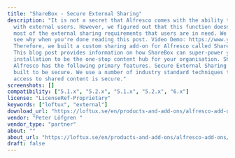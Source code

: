 ```yaml
---
title: "ShareBox - Secure External Sharing"
description: "It is not a secret that Alfresco comes with the ability to share files
  with external users. However, we figured out that this function doesnâ€™t serve
  most of the external sharing requirements that users are in need. We believe you'll
  see why when you're done reading this post. Video Demo: https://www.youtube.com/watch?v=Sz2hVH3nhTw
  Therefore, we built a custom sharing add-on for Alfresco called ShareBox for Alfresco.
  This blog post provides information on how ShareBox can super-power your Alfresco
  installation to be the one-stop content hub for your organisation. ShareBox for
  Alfresco has the following primary features. Secure External Sharing ShareBox is
  built to be secure. We use a number of industry standard techniques to ensure every
  access to shared content is secure."
screenshots: []
compatibility: ["5.1.x", "5.2.x", "5.1.x", "5.2.x", "6.x"]
license: "LicenseRef-Proprietary"
keywords: ["loftux", "external"]
download_url: "https://loftux.se/en/products-and-add-ons/alfresco-add-ons/alfresco-sharebox-1"
vendor: "Peter Löfgren ‌"
vendor_type: "partner"
about: ""
about_url: "https://loftux.se/en/products-and-add-ons/alfresco-add-ons/alfresco-sharebox-1"
draft: false
---
```


